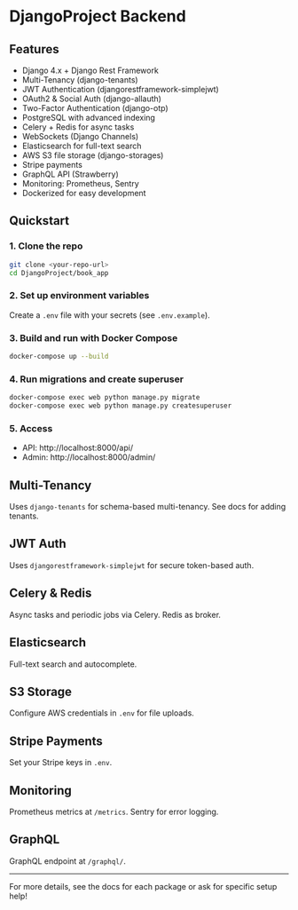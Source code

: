 # DjangoProject Backend

## Features
- Django 4.x + Django Rest Framework
- Multi-Tenancy (django-tenants)
- JWT Authentication (djangorestframework-simplejwt)
- OAuth2 & Social Auth (django-allauth)
- Two-Factor Authentication (django-otp)
- PostgreSQL with advanced indexing
- Celery + Redis for async tasks
- WebSockets (Django Channels)
- Elasticsearch for full-text search
- AWS S3 file storage (django-storages)
- Stripe payments
- GraphQL API (Strawberry)
- Monitoring: Prometheus, Sentry
- Dockerized for easy development

## Quickstart

### 1. Clone the repo
```bash
git clone <your-repo-url>
cd DjangoProject/book_app
```

### 2. Set up environment variables
Create a `.env` file with your secrets (see `.env.example`).

### 3. Build and run with Docker Compose
```bash
docker-compose up --build
```

### 4. Run migrations and create superuser
```bash
docker-compose exec web python manage.py migrate
docker-compose exec web python manage.py createsuperuser
```

### 5. Access
- API: http://localhost:8000/api/
- Admin: http://localhost:8000/admin/

## Multi-Tenancy
Uses `django-tenants` for schema-based multi-tenancy. See docs for adding tenants.

## JWT Auth
Uses `djangorestframework-simplejwt` for secure token-based auth.

## Celery & Redis
Async tasks and periodic jobs via Celery. Redis as broker.

## Elasticsearch
Full-text search and autocomplete.

## S3 Storage
Configure AWS credentials in `.env` for file uploads.

## Stripe Payments
Set your Stripe keys in `.env`.

## Monitoring
Prometheus metrics at `/metrics`. Sentry for error logging.

## GraphQL
GraphQL endpoint at `/graphql/`.

---

For more details, see the docs for each package or ask for specific setup help! 